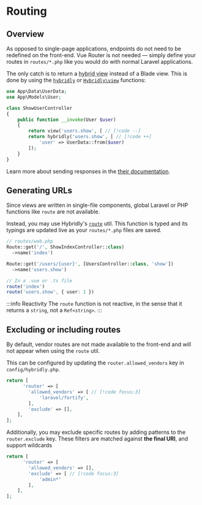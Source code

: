 # Routing

## Overview

As opposed to single-page applications, endpoints do not need to be redefined on the front-end. Vue Router is not needed — simply define your routes in `routes/*.php` like you would do with normal Laravel applications.

The only catch is to return a <abbr title="A view that respects the Hybridly protocol">hybrid view</abbr> instead of a Blade view. This is done by using the [`hybridly`](../api/laravel/functions.md#hybridly) or [`Hybridly\view`](../api/laravel/functions.md#view) functions:

```php
use App\Data\UserData;
use App\Models\User;

class ShowUserController
{
    public function __invoke(User $user)
    {
        return view('users.show', [ // [!code --]
        return hybridly('users.show', [ // [!code ++]
            'user' => UserData::from($user)
        ]);
    }
}
```

Learn more about sending responses in the [their documentation](./responses.md).

## Generating URLs

Since views are written in single-file components, global Laravel or PHP functions like `route` are not available.

Instead, you may use Hybridly's [`route`](../api/utils/route) util. This function is typed and its typings are updated live as your `routes/*.php` files are saved.

```php
// routes/web.php
Route::get('/', ShowIndexController::class)
  ->name('index')

Route::get('/users/{user}', [UsersController::class, 'show'])
  ->name('users.show')
```

```ts vue
// In a .vue or .ts file
route('index')
route('users.show', { user: 1 })
```

:::info Reactivity
The `route` function is not reactive, in the sense that it returns a `string`, not a `Ref<string>`.
:::

## Excluding or including routes

By default, vendor routes are not made available to the front-end and will not appear when using the `route` util. 

This can be configured by updating the `router.allowed_vendors` key in `config/hybridly.php`.

```php
return [
      'router' => [
        'allowed_vendors' => [ // [!code focus:3]
            'laravel/fortify',
        ],
        'exclude' => [],
    ],
];
```

Additionally, you may exclude specific routes by adding patterns to the `router.exclude` key. These filters are matched against **the final URI**, and support wildcards

```php
return [
      'router' => [
        'allowed_vendors' => [],
        'exclude' => [ // [!code focus:3]
            'admin*'
        ],
    ],
];
```
